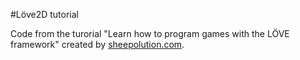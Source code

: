#Löve2D tutorial

Code from the turorial "Learn how to program games with the LÖVE framework" created by [sheepolution.com](https://sheepolution.com/learn/book/contents).